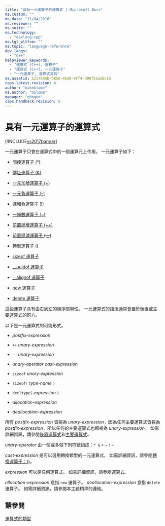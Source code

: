 ```yaml
---
title: "具有一元運算子的運算式 | Microsoft Docs"
ms.custom: ""
ms.date: "11/04/2016"
ms.reviewer: ""
ms.suite: ""
ms.technology: 
  - "devlang-cpp"
ms.tgt_pltfrm: ""
ms.topic: "language-reference"
dev_langs: 
  - "C++"
helpviewer_keywords: 
  - "運算式 [C++], 運算子"
  - "運算式 [C++], 一元運算子"
  - "一元運算子, 運算式具有"
ms.assetid: 1217685b-b85d-4b48-9ff4-d90f56a26c1b
caps.latest.revision: 8
author: "mikeblome"
ms.author: "mblome"
manager: "ghogen"
caps.handback.revision: 8
---
```

# 具有一元運算子的運算式
[!INCLUDE[vs2017banner](../assembler/inline/includes/vs2017banner.md)]

一元運算子只會在運算式中的一個運算元上作用。  一元運算子如下：  
  
-   [間接運算子 \(\*\)](../cpp/indirection-operator-star.md)  
  
-   [傳址運算子 \(&\)](../cpp/address-of-operator-amp.md)  
  
-   [一元加號運算子 \(\+\)](../cpp/unary-plus-and-negation-operators-plus-and.md)  
  
-   [一元負運算子 \(–\)](../misc/unary-negation-operator.md)  
  
-   [邏輯負運算子 \(\!\)](../cpp/logical-negation-operator-exclpt.md)  
  
-   [一補數運算子 \(~\)](../cpp/one-s-complement-operator-tilde.md)  
  
-   [前置遞增運算子 \(\+\+\)](../cpp/prefix-increment-and-decrement-operators-increment-and-decrement.md)  
  
-   [前置遞減運算子 \(––\)](../cpp/prefix-increment-and-decrement-operators-increment-and-decrement.md)  
  
-   [轉型運算子 \(\)](../cpp/cast-operator-parens.md)  
  
-   [sizeof 運算子](../cpp/sizeof-operator.md)  
  
-   [\_\_uuidof 運算子](../cpp/uuidof-operator.md)  
  
-   [\_\_alignof 運算子](../cpp/alignof-operator.md)  
  
-   [new 運算子](../cpp/new-operator-cpp.md)  
  
-   [delete 運算子](../cpp/delete-operator-cpp.md)  
  
 這些運算子具有由右到左的順序關聯性。  一元運算式的語法通常會置於後置或主要運算式的前方。  
  
 以下是一元運算式的可能形式。  
  
-   *postfix\-expression*  
  
-   `++` *unary\-expression*  
  
-   `––` *unary\-expression*  
  
-   *unary\-operator* *cast\-expression*  
  
-   `sizeof` *unary\-expression*  
  
-   `sizeof(` *type\-name* `)`  
  
-   `decltype(` *expression* `)`  
  
-   *allocation\-expression*  
  
-   *deallocation\-expression*  
  
 所有 *postfix\-expression* 皆視為 *unary\-expression*，因為任何主要運算式皆視為 *postfix\-expression*，所以任何的主要運算式也都視為 *unary\-expression*。  如需詳細資訊，請參閱[後置運算式](../cpp/postfix-expressions.md)和[主要運算式](../cpp/primary-expressions.md)。  
  
 *unary\-operator* 由一個或多個下列符號組成：`* &` `+` `–` `!` `~`  
  
 *cast\-expression* 是可以選用轉換類型的一元運算式。  如需詳細資訊，請參閱[轉換運算子：\(\)](../cpp/cast-operator-parens.md)。  
  
 *expression* 可以是任何運算式。  如需詳細資訊，請參閱[運算式](../cpp/expressions-cpp.md)。  
  
 *allocation\-expression* 意指 `new` 運算子。  *deallocation\-expression* 意指 `delete` 運算子。  如需詳細資訊，請參閱本主題稍早的連結。  
  
## 請參閱  
 [運算式的類型](../cpp/types-of-expressions.md)